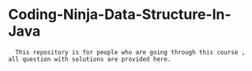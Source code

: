 # Coding-Ninja-Data-Structure-In-Java


      This repository is for people who are going through this course , all question with solutions are provided here. 
